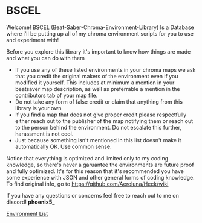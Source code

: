 # BSCEL
Welcome! BSCEL (Beat-Saber-Chroma-Environment-Library) Is a Database where i'll be putting up all of my chroma environment scripts for you to use and experiment with!

Before you explore this library it's important to know how things are made and what you can do with them
- If you use any of these listed environments in your chroma maps we ask that you credit the original makers of the environment even if you modified it yourself. This includes at minimum a mention in your beatsaver map description, as well as preferrable a mention in the contributors tab of your map file.
- Do not take any form of false credit or claim that anything from this library is your own
- If you find a map that does not give proper credit please respectfully either reach out to the publisher of the map notifying them or reach out to the person behind the environment. Do not escalate this further, harassment is not cool.
- Just because something isn't mentioned in this list doesn't make it automatically OK. Use common sense.

Notice that everything is optimized and limited only to my coding knowledge, so there's never a garuantee the environments are future proof and fully optimized. It's for this reason that it's recommended you have some experience with JSON and other general forms of coding knowledge. To find original info, go to https://github.com/Aeroluna/Heck/wiki

If you have any questions or concerns feel free to reach out to me on discord! **phoenix5_**

[Environment List](https://github.com/Phoenix-BS/BSCEL/tree/main/Environments)